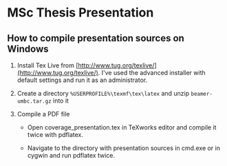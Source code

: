 MSc Thesis Presentation
=======================

How to compile presentation sources on Windows
----------------------------------------------

1. Install Tex Live from [http://www.tug.org/texlive/](http://www.tug.org/texlive/). I've used the advanced installer with default settings and run it as an administrator.

1. Create a directory `%USERPROFILE%\texmf\tex\latex` and unzip `beamer-umbc.tar.gz` into it

1. Compile a PDF file

   * Open coverage_presentation.tex in TeXworks editor and compile it twice with pdflatex.

   * Navigate to the directory with presentation sources in cmd.exe or in cygwin and run pdflatex twice.

